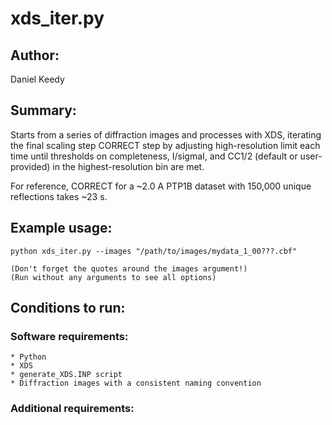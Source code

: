 xds\_iter.py
============

## Author:

Daniel Keedy

## Summary:

Starts from a series of diffraction images and processes with XDS, iterating
the final scaling step CORRECT step by adjusting high-resolution limit each time
until thresholds on completeness, I/sigmaI, and CC1/2 (default or user-provided)
in the highest-resolution bin are met.

For reference, CORRECT for a ~2.0 A PTP1B dataset with 150,000 unique reflections 
takes ~23 s.

## Example usage:

```
python xds_iter.py --images "/path/to/images/mydata_1_00???.cbf" 

(Don't forget the quotes around the images argument!)
(Run without any arguments to see all options)
```

## Conditions to run:

### Software requirements:

```
* Python
* XDS
* generate_XDS.INP script
* Diffraction images with a consistent naming convention
```

### Additional requirements:

